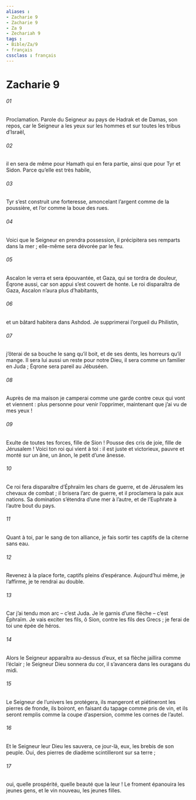 ```yaml
---
aliases : 
- Zacharie 9
- Zacharie 9
- Za 9
- Zechariah 9
tags : 
- Bible/Za/9
- français
cssclass : français
---
```


# Zacharie 9

###### 01
Proclamation.
Parole du Seigneur au pays de Hadrak
et de Damas, son repos,
car le Seigneur a les yeux sur les hommes
et sur toutes les tribus d’Israël,
###### 02
il en sera de même pour Hamath qui en fera partie,
ainsi que pour Tyr et Sidon.
Parce qu’elle est très habile,
###### 03
Tyr s’est construit une forteresse,
amoncelant l’argent comme de la poussière,
et l’or comme la boue des rues.
###### 04
Voici que le Seigneur en prendra possession,
il précipitera ses remparts dans la mer ;
elle-même sera dévorée par le feu.
###### 05
Ascalon le verra et sera épouvantée,
et Gaza, qui se tordra de douleur,
Éqrone aussi, car son appui s’est couvert de honte.
Le roi disparaîtra de Gaza,
Ascalon n’aura plus d’habitants,
###### 06
et un bâtard habitera dans Ashdod.
Je supprimerai l’orgueil du Philistin,
###### 07
j’ôterai de sa bouche le sang qu’il boit,
et de ses dents, les horreurs qu’il mange.
Il sera lui aussi un reste pour notre Dieu,
il sera comme un familier en Juda ;
Éqrone sera pareil au Jébuséen.
###### 08
Auprès de ma maison je camperai comme une garde
contre ceux qui vont et viennent :
plus personne pour venir l’opprimer,
maintenant que j’ai vu de mes yeux !
###### 09
Exulte de toutes tes forces, fille de Sion !
Pousse des cris de joie, fille de Jérusalem !
Voici ton roi qui vient à toi :
il est juste et victorieux,
pauvre et monté sur un âne,
un ânon, le petit d’une ânesse.
###### 10
Ce roi fera disparaître d’Éphraïm les chars de guerre,
et de Jérusalem les chevaux de combat ;
il brisera l’arc de guerre,
et il proclamera la paix aux nations.
Sa domination s’étendra d’une mer à l’autre,
et de l’Euphrate à l’autre bout du pays.
###### 11
Quant à toi, par le sang de ton alliance,
je fais sortir tes captifs de la citerne sans eau.
###### 12
Revenez à la place forte,
captifs pleins d’espérance.
Aujourd’hui même, je l’affirme,
je te rendrai au double.
###### 13
Car j’ai tendu mon arc – c’est Juda.
Je le garnis d’une flèche – c’est Éphraïm.
Je vais exciter tes fils, ô Sion, contre les fils des Grecs ;
je ferai de toi une épée de héros.
###### 14
Alors le Seigneur apparaîtra au-dessus d’eux,
et sa flèche jaillira comme l’éclair ;
le Seigneur Dieu sonnera du cor,
il s’avancera dans les ouragans du midi.
###### 15
Le Seigneur de l’univers les protégera,
ils mangeront et piétineront les pierres de fronde,
ils boiront, en faisant du tapage comme pris de vin,
et ils seront remplis comme la coupe d’aspersion,
comme les cornes de l’autel.
###### 16
Et le Seigneur leur Dieu les sauvera, ce jour-là,
eux, les brebis de son peuple.
Oui, des pierres de diadème scintilleront sur sa terre ;
###### 17
oui, quelle prospérité, quelle beauté que la leur !
Le froment épanouira les jeunes gens,
et le vin nouveau, les jeunes filles.
